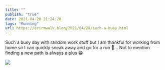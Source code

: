 ```yaml
---
title: ""
publish: "true"
date: 2021-04-28 21:24:20
tags: "Running"
url: https://ericmwalk.blog/2021/04/28/such-a-busy.html
---
```


Such a busy day with random work stuff but I am thankful for working from home so I can quickly sneak away and go for a run 🏃... Not to mention finding a new path is always a plus 😁

![](https://ericmwalk.blog/uploads/2021/90d4e2d4db.jpg)